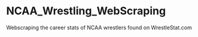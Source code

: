 # NCAA_Wrestling_WebScraping
Webscraping the career stats of NCAA wrestlers found on WrestleStat.com
